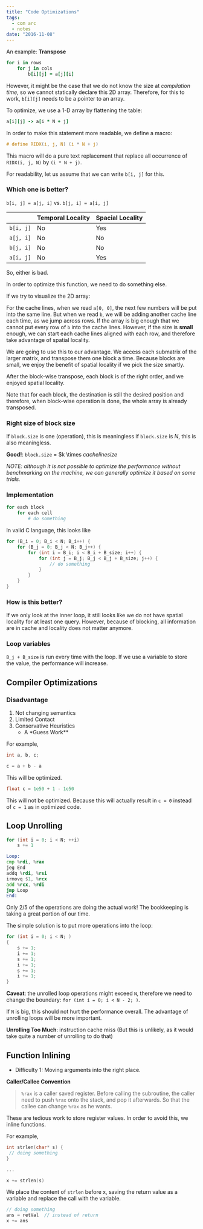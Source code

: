```yaml
---
title: "Code Optimizations"
tags:
  - com arc
  - notes
date: "2016-11-08"
---
```


An example: **Transpose**

```ruby
for i in rows
    for j in cols
        b[i][j] = a[j][i]
```

However, it might be the case that we do not know the size at _compilation time_, so we cannot statically declare this 2D array. Therefore, for this to work, `b[i][j]` needs to be a pointer to an array.

To optimize, we use a 1-D array by flattening the table:

```ruby
a[i][j] -> a[i * N + j]
```

In order to make this statement more readable, we define a macro:

```c
# define RIDX(i, j, N) (i * N + j)

```

This macro will do a pure text replacement that replace all occurrence of `RIDX(i, j, N)` by `(i * N + j)`.

For readability, let us assume that we can write `b[i, j]` for this.

### Which one is better?

`b[i, j] = a[j, i]` vs. `b[j, i] = a[i, j]`

|           | Temporal Locality | Spacial Locality |
| --------- | ----------------- | ---------------- |
| `b[i, j]` | No                | Yes              |
| `a[j, i]` | No                | No               |
| `b[j, i]` | No                | No               |
| `a[i, j]` | No                | Yes              |

So, either is bad.

In order to optimize this function, we need to do something else.

If we try to visualize the 2D array:

For the cache lines, when we read `a[0, 0]`, the next few numbers will be put into the same line. But when we read `b`, we will be adding another cache line each time, as we jump across rows. If the array is big enough that we cannot put every row of `b` into the cache lines. However, if the size is **small** enough, we can start each cache lines aligned with each row, and therefore take advantage of spatial locality.

We are going to use this to our advantage. We access each submatrix of the larger matrix, and transpose them one block a time. Because blocks are small, we enjoy the benefit of spatial locality if we pick the size smartly.

After the block-wise transpose, each block is of the right order, and we enjoyed spatial locality.

Note that for each block, the destination is still the desired position and therefore, when block-wise operation is done, the whole array is already transposed.

### Right size of block size

If `block.size` is one (operation), this is meaningless
if `block.size` is $N$, this is also meaningless.

**Good!**: `block.size` = $k \times ${cache line size}$

_NOTE: although it is not possible to optimize the performance without benchmarking on the machine, we can generally optimize it based on some trials._

### Implementation

```ruby
for each block
    for each cell
        # do something
```

In valid C language, this looks like

```c
for (B_i = 0; B_i < N; B_i++) {
    for (B_j = 0; B_j < N; B_j++) {
        for (int i = B_i; i < B_i + B_size; i++) {
            for (int j = B_j; B_j < B_j + B_size; j++) {
                // do something
            }
        }
    }
}

```

### How is this better?

If we only look at the inner loop, it still looks like we do not have spatial locality for at least one query. However, because of blocking, all information are in cache and locality does not matter anymore.

### Loop variables

`B_j + B_size` is run every time with the loop.
If we use a variable to store the value, the performance will increase.

## Compiler Optimizations

### Disadvantage

1. Not changing semantics
2. Limited Contact
3. Conservative Heuristics
   - A \*Guess Work\*\*

For example,

```cpp
int a, b, c;

c = a + b - a
```

This will be optimized.

```cpp
float c = 1e50 + 1 - 1e50
```

This will not be optimized. Because this will actually result in `c = 0` instead of `c = 1` as in optimized code.

## Loop Unrolling

```c
for (int i = 0; i < N; ++i)
    s += 1
```

```asm
Loop:
cmp %rdi, %rax
jeg End
addq %rdi, %rsi
irmovq $1, %rcx
add %rcx, %rdi
jmp Loop
End:
```

Only 2/5 of the operations are doing the actual work! The bookkeeping is taking a great portion of our time.

The simple solution is to put more operations into the loop:

```c
for (int i = 0; i < N; )
{
    s += 1;
    i += 1;
    s += 1;
    i += 1;
    s += 1;
    i += 1;
}
```

**Caveat**: the unrolled loop operations might exceed `N`, therefore we need to change the boundary: `for (int i = 0; i < N - 2; )`.

If `N` is big, this should not hurt the performance overall. The advantage of unrolling loops will be more important.

**Unrolling Too Much**: instruction cache miss (But this is unlikely, as it would take quite a number of unrolling to do that)

## Function Inlining

- Difficulty 1: Moving arguments into the right place.

**Caller/Callee Convention**

> `%rax` is a caller saved register. Before calling the subroutine, the caller need to push `%rax` onto the stack, and pop it afterwards. So that the callee can change `%rax` as he wants.

These are tedious work to store register values. In order to avoid this, we inline functions.

For example,

```c
int strlen(char* s) {
 // doing something
}

...

x += strlen(s)
```

We place the content of `strlen` before x, saving the return value as a variable and replace the call with the variable.

```c
// doing something
ans = retVal  // instead of return
x += ans
```

